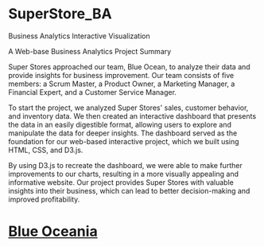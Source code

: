 # SuperStore_BA
Business Analytics Interactive Visualization

A Web-base Business Analytics Project Summary

Super Stores approached our team, Blue Ocean, to analyze their data and provide insights for business improvement. Our team consists of five members: a Scrum Master, a Product Owner, a Marketing Manager, a Financial Expert, and a Customer Service Manager.

To start the project, we analyzed Super Stores' sales, customer behavior, and inventory data. We then created an interactive dashboard that presents the data in an easily digestible format, allowing users to explore and manipulate the data for deeper insights. The dashboard served as the foundation for our web-based interactive project, which we built using HTML, CSS, and D3.js.

By using D3.js to recreate the dashboard, we were able to make further improvements to our charts, resulting in a more visually appealing and informative website. Our project provides Super Stores with valuable insights into their business, which can lead to better decision-making and improved profitability.


<h1 class="logo me-auto"><a href="https://gejix.github.io/SuperStore_BA">Blue Oceania</a></h1>



